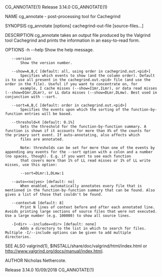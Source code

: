 CG_ANNOTATE(1)                                                                                  Release 3.14.0                                                                                 CG_ANNOTATE(1)



NAME
       cg_annotate - post-processing tool for Cachegrind

SYNOPSIS
       cg_annotate [options] cachegrind-out-file [source-files...]

DESCRIPTION
       cg_annotate takes an output file produced by the Valgrind tool Cachegrind and prints the information in an easy-to-read form.

OPTIONS
       -h --help
           Show the help message.

       --version
           Show the version number.

       --show=A,B,C [default: all, using order in cachegrind.out.<pid>]
           Specifies which events to show (and the column order). Default is to use all present in the cachegrind.out.<pid> file (and use the order in the file). Useful if you want to concentrate on, for
           example, I cache misses (--show=I1mr,ILmr), or data read misses (--show=D1mr,DLmr), or LL data misses (--show=DLmr,DLmw). Best used in conjunction with --sort.

       --sort=A,B,C [default: order in cachegrind.out.<pid>]
           Specifies the events upon which the sorting of the function-by-function entries will be based.

       --threshold=X [default: 0.1%]
           Sets the threshold for the function-by-function summary. A function is shown if it accounts for more than X% of the counts for the primary sort event. If auto-annotating, also affects which
           files are annotated.

           Note: thresholds can be set for more than one of the events by appending any events for the --sort option with a colon and a number (no spaces, though). E.g. if you want to see each function
           that covers more than 1% of LL read misses or 1% of LL write misses, use this option:

           --sort=DLmr:1,DLmw:1

       --auto=<no|yes> [default: no]
           When enabled, automatically annotates every file that is mentioned in the function-by-function summary that can be found. Also gives a list of those that couldn't be found.

       --context=N [default: 8]
           Print N lines of context before and after each annotated line. Avoids printing large sections of source files that were not executed. Use a large number (e.g. 100000) to show all source lines.

       -I<dir> --include=<dir> [default: none]
           Adds a directory to the list in which to search for files. Multiple -I/--include options can be given to add multiple directories.

SEE ALSO
       valgrind(1), $INSTALL/share/doc/valgrind/html/index.html or http://www.valgrind.org/docs/manual/index.html.

AUTHOR
       Nicholas Nethercote.



Release 3.14.0                                                                                    10/09/2018                                                                                   CG_ANNOTATE(1)
